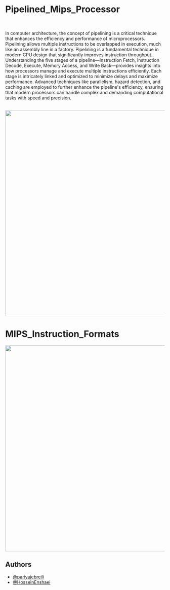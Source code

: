 # Pipelined_Mips_Processor


<br>

In computer architecture, the concept of pipelining is a critical technique that enhances the efficiency and performance of microprocessors. Pipelining allows multiple instructions to be overlapped in execution, much like an assembly line in a factory. 
Pipelining is a fundamental technique in modern CPU design that significantly improves instruction throughput. Understanding the five stages of a pipeline—Instruction Fetch, Instruction Decode, Execute, Memory Access, and Write Back—provides insights into how processors manage and execute multiple instructions efficiently. Each stage is intricately linked and optimized to minimize delays and maximize performance. Advanced techniques like parallelism, hazard detection, and caching are employed to further enhance the pipeline's efficiency, ensuring that modern processors can handle complex and demanding computational tasks with speed and precision.
<br>
<br>


<!-- <img src="https://user-images.githubusercontent.com/87968419/175491403-af7fb129-df12-4837-b392-2204e70af8c2.jpg" width="650"> -->
<img src="https://user-images.githubusercontent.com/87968419/178159695-d9fcfeea-472b-4912-8491-386dbf66fc32.png" width="650">

# MIPS_Instruction_Formats
<img src="https://user-images.githubusercontent.com/87968419/175492564-6d3983c8-9276-4951-a0d0-eedf9916e441.jpg" width="650">

## Authors

- [@pariyajebreili](https://github.com/pariyajebreili)
- [@HosseinEnshaei](https://github.com/HosseinEn)

